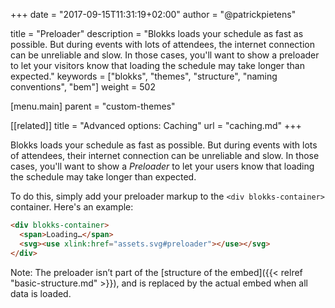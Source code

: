 +++
date            = "2017-09-15T11:31:19+02:00"
author          = "@patrickpietens"

title           = "Preloader"
description     = "Blokks loads your schedule as fast as possible. But during events with lots of attendees, the internet connection can be unreliable and slow. In those cases, you'll want to show a preloader to let your visitors know that loading the schedule may take longer than expected."
keywords        = ["blokks", "themes", "structure", "naming conventions", "bem"]
weight          = 502

[menu.main]
parent          = "custom-themes"

[[related]]
title = "Advanced options: Caching"
url = "caching.md"
+++

Blokks loads your schedule as fast as possible. But during events with lots of attendees, their internet connection can be unreliable and slow. In those cases, you'll want to show a *Preloader* to let your users know that loading the schedule may take longer than expected. 

To do this, simply add your preloader markup to the `<div blokks-container>` container. Here's an example:

```html
<div blokks-container>
  <span>Loading…</span>
  <svg><use xlink:href="assets.svg#preloader"></use></svg>
</div>
```

<span class='note'>Note: The preloader isn’t part of the [structure of the embed]({{< relref "basic-structure.md" >}}), and is replaced by the actual embed when all data is loaded.</span>